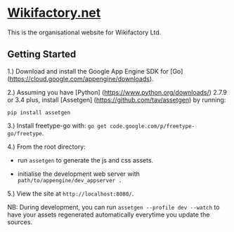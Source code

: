 # [Wikifactory.net](http://wikifactory.net)

This is the organisational website for Wikifactory Ltd.

## Getting Started

1.) Download and install the Google App Engine SDK for [Go] (https://cloud.google.com/appengine/downloads).

2.) Assuming you have [Python] (https://www.python.org/downloads/) 2.7.9 or 3.4 plus, install [Assetgen] (https://github.com/tav/assetgen) by running: 

    pip install assetgen

3.) Install freetype-go with: `go get code.google.com/p/freetype-go/freetype`.

4.) From the root directory:

- run `assetgen` to generate the js and css assets.

- initialise the development web server with `path/to/appengine/dev_appserver .`

5.) View the site at `http://localhost:8080/`.

NB: During development, you can run `assetgen --profile dev --watch` to have your assets regenerated automatically everytime you update the sources.
